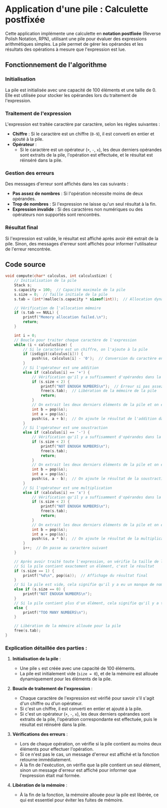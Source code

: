 # Application d'une pile : Calculette postfixée

Cette application implémente une calculette en **notation postfixée** (Reverse Polish Notation, RPN), utilisant une pile pour évaluer des expressions arithmétiques simples. La pile permet de gérer les opérandes et les résultats des opérations à mesure que l'expression est lue.

## Fonctionnement de l'algorithme

### Initialisation

La pile est initialisée avec une capacité de 100 éléments et une taille de 0. Elle est utilisée pour stocker les opérandes lors du traitement de l'expression.

### Traitement de l'expression

L'expression est traitée caractère par caractère, selon les règles suivantes :
- **Chiffre** : Si le caractère est un chiffre (`0-9`), il est converti en entier et ajouté à la pile.
- **Opérateur** :
  - Si le caractère est un opérateur (`+`, `-`, `x`), les deux derniers opérandes sont extraits de la pile, l'opération est effectuée, et le résultat est réinséré dans la pile.

### Gestion des erreurs

Des messages d'erreur sont affichés dans les cas suivants :
- **Pas assez de nombres** : Si l'opération nécessite moins de deux opérandes.
- **Trop de nombres** : Si l'expression ne laisse qu'un seul résultat à la fin.
- **Expression invalide** : Si des caractères non numériques ou des opérateurs non supportés sont rencontrés.

### Résultat final

Si l'expression est valide, le résultat est affiché après avoir été extrait de la pile. Sinon, des messages d'erreur sont affichés pour informer l'utilisateur de l'erreur rencontrée.

## Code source

```c
void compute(char* calculus, int calculusSize) {
    // Initialisation de la pile
    Stack s;
    s.capacity = 100;  // Capacité maximale de la pile
    s.size = 0;  // Taille initiale de la pile
    s.tab = (int*)malloc(s.capacity * sizeof(int));  // Allocation dynamique de mémoire pour la pile

    // Vérification de l'allocation mémoire
    if (s.tab == NULL) {
        printf("Memory allocation failed.\n");
        return;
    }

    int i = 0;
    // Boucle pour traiter chaque caractère de l'expression
    while (i < calculusSize) {
        // Si le caractère est un chiffre, on l'ajoute à la pile
        if (isdigit(calculus[i])) {
            push(&s, calculus[i] - '0');  // Conversion du caractère en entier et ajout à la pile
        } 
        // Si l'opérateur est une addition
        else if (calculus[i] == '+') {
            // Vérification qu'il y a suffisamment d'opérandes dans la pile
            if (s.size < 2) {
                printf("NOT ENOUGH NUMBERS\n");  // Erreur si pas assez d'opérandes
                free(s.tab);  // Libération de la mémoire de la pile
                return;
            }
            // On extrait les deux derniers éléments de la pile et on effectue l'addition
            int b = pop(&s);
            int a = pop(&s);
            push(&s, a + b);  // On ajoute le résultat de l'addition dans la pile
        } 
        // Si l'opérateur est une soustraction
        else if (calculus[i] == '-') {
            // Vérification qu'il y a suffisamment d'opérandes dans la pile
            if (s.size < 2) {
                printf("NOT ENOUGH NUMBERS\n");
                free(s.tab);
                return;
            }
            // On extrait les deux derniers éléments de la pile et on effectue la soustraction
            int b = pop(&s);
            int a = pop(&s);
            push(&s, a - b);  // On ajoute le résultat de la soustraction dans la pile
        } 
        // Si l'opérateur est une multiplication
        else if (calculus[i] == 'x') {
            // Vérification qu'il y a suffisamment d'opérandes dans la pile
            if (s.size < 2) {
                printf("NOT ENOUGH NUMBERS\n");
                free(s.tab);
                return;
            }
            // On extrait les deux derniers éléments de la pile et on effectue la multiplication
            int b = pop(&s);
            int a = pop(&s);
            push(&s, a * b);  // On ajoute le résultat de la multiplication dans la pile
        }
        i++;  // On passe au caractère suivant
    }

    // Après avoir traité toute l'expression, on vérifie la taille de la pile
    // Si la pile contient exactement un élément, c'est le résultat
    if (s.size == 1) {
        printf("%d\n", pop(&s));  // Affichage du résultat final
    } 
    // Si la pile est vide, cela signifie qu'il y a eu un manque de nombres dans l'expression
    else if (s.size == 0) {
        printf("NOT ENOUGH NUMBERS\n");
    } 
    // Si la pile contient plus d'un élément, cela signifie qu'il y a trop de nombres non utilisés
    else {
        printf("TOO MANY NUMBERS\n");
    }

    // Libération de la mémoire allouée pour la pile
    free(s.tab);
}
```

### Explication détaillée des parties :

1. **Initialisation de la pile** :
   - Une pile `s` est créée avec une capacité de 100 éléments.
   - La pile est initialement vide (`size = 0`), et de la mémoire est allouée dynamiquement pour les éléments de la pile.

2. **Boucle de traitement de l'expression** :
   - Chaque caractère de l'expression est vérifié pour savoir s'il s'agit d'un chiffre ou d'un opérateur.
   - Si c'est un chiffre, il est converti en entier et ajouté à la pile.
   - Si c'est un opérateur (`+`, `-`, `x`), les deux derniers opérandes sont extraits de la pile, l'opération correspondante est effectuée, puis le résultat est réinséré dans la pile.

3. **Vérifications des erreurs** :
   - Lors de chaque opération, on vérifie si la pile contient au moins deux éléments pour effectuer l'opération.
   - Si ce n'est pas le cas, un message d'erreur est affiché et la fonction retourne immédiatement.
   - À la fin de l'exécution, on vérifie que la pile contient un seul élément, sinon un message d'erreur est affiché pour informer que l'expression était mal formée.

4. **Libération de la mémoire** :
   - À la fin de la fonction, la mémoire allouée pour la pile est libérée, ce qui est essentiel pour éviter les fuites de mémoire.
